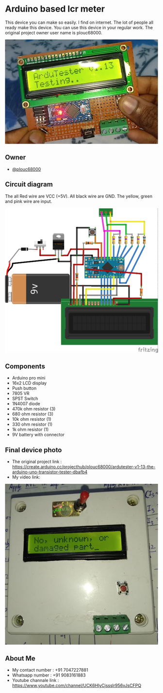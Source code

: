 
# Arduino based lcr meter

This device you can make so easily. I find on internet.
The lot of people all ready make this device. You can use this device in your regular
work. The original project owner user name is plouc68000. 


![Logo](https://raw.githubusercontent.com/rm10078/Arduino-based-lcr-meter/main/img/ardutester_photo.png)



## Owner

- [@plouc68000](https://create.arduino.cc/projecthub/plouc68000)


## Circuit diagram

The all Red wire are VCC (+5V). All black wire are GND. The yellow, green and pink wire are
input.


![Logo](https://raw.githubusercontent.com/rm10078/Arduino-based-lcr-meter/main/img/ardutester.jpg)


## Components

- Arduino pro mini
- 16x2 LCD display
- Push button
- 7805 VR
- SPST Switch
- 1N4007 diode
- 470k ohm resistor  (3)
- 680 ohm resistor  (3)
- 10k ohm resistor  (1)
- 330 ohm resistor  (1)
- 1k ohm resistor  (1)
- 9V battery with connector


## Final device photo
- The original project link : https://create.arduino.cc/projecthub/plouc68000/ardutester-v1-13-the-arduino-uno-transistor-tester-dbafb4
- My video link: 


![Logo](https://raw.githubusercontent.com/rm10078/Arduino-based-lcr-meter/main/img/final_photo_on.jpg)
## About Me
- My contact number : +91 7047227881 
- Whatsapp number : +91 9083161883
- Youtube channale link : https://www.youtube.com/channel/UCK6HlyCjssslr956vJsCFPQ

